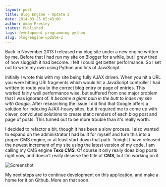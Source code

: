 ```yaml
---
layout: post
title: Blog Engine - Update 2
date: 2014-03-25 05:43:00
author: Adam Presley
status: Published
tags: development programming python
slug: blog-engine-update-2
---
```


Back in November 2013 I released my blog site under a new engine written by me. Before that I had run my site on Blogger for a while, but I grew tired of how sluggish it had become. I felt I could get better performance. So I set out to write my own using Python and lots of JavaScript.

Initially I wrote this with my site being fully AJAX driven. When you hit a URL you were hitting URI fragments which would hit a JavaScript controller I had written to route you to the correct blog entry or page of entries. This worked fairly well performance wise, but suffered from one major problem that I was ignorant of. *It became a giant pain in the butt to index my site with Google*. After researching the issue I did find that Google offers a solution for indexing AJAX-heavy sites, but it required me to come up with clever, convoluted solutions to create static renders of each blog post and page of posts. This turned out to be more trouble than it's really worth.

I decided to refactor a bit, though it has been a slow process. I also wanted to expand on the administrator I had built for myself and turn this into a proper CMS engine, or at least start down that path. Tonight I have released the newest increment of my site using the latest version of my code. I am calling my CMS engine **Texo CMS**. Of course it only really does blog posts right now, and doesn't really deserve the title of **CMS**, but I'm working on it.

![Screenshot](http://www.adampresley.com.s3.amazonaws.com/posts/texo-cms-write-post-1.png)

My next steps are to continue development on this application, and make a home for it on Github. More on that soon.